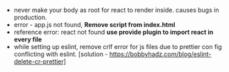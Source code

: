 - never make your body as root for react to render inside. causes bugs in production.
- error - app.js not found, **Remove script from index.html**
- reference error: react not found **use provide plugin to import react in every file**
- while setting up eslint, remove crlf error for js files due to prettier con fig conflicting with eslint. [solution - https://bobbyhadz.com/blog/eslint-delete-cr-prettier]